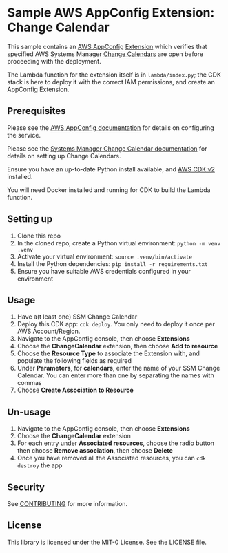 # Sample AWS AppConfig Extension: Change Calendar

This sample contains an [AWS AppConfig](https://docs.aws.amazon.com/appconfig/latest/userguide/what-is-appconfig.html)
[Extension](https://docs.aws.amazon.com/appconfig/latest/userguide/working-with-appconfig-extensions.html)
which verifies that specified AWS Systems Manager [Change Calendars](https://docs.aws.amazon.com/systems-manager/latest/userguide/systems-manager-change-calendar.html)
are open before proceeding with the deployment.

The Lambda function for the extension itself is in `lambda/index.py`; the CDK
stack is here to deploy it with the correct IAM permissions, and create an
AppConfig Extension.

## Prerequisites

Please see the [AWS AppConfig
documentation](https://docs.aws.amazon.com/appconfig/latest/userguide/what-is-appconfig.html)
for details on configuring the service.

Please see the [Systems Manager Change Calendar
documentation](https://docs.aws.amazon.com/systems-manager/latest/userguide/systems-manager-change-calendar.html)
for details on setting up Change Calendars.

Ensure you have an up-to-date Python install available, and [AWS CDK
v2](https://docs.aws.amazon.com/cdk/v2/guide/home.html) installed.

You will need Docker installed and running for CDK to build the Lambda function.

## Setting up

1. Clone this repo
2. In the cloned repo, create a Python virtual environment: `python -m venv .venv`
3. Activate your virtual environment: `source .venv/bin/activate`
4. Install the Python dependencies: `pip install -r requirements.txt`
5. Ensure you have suitable AWS credentials configured in your environment

## Usage

1. Have a(t least one) SSM Change Calendar
2. Deploy this CDK app: `cdk deploy`. You only need to deploy it once per AWS
   Account/Region.
3. Navigate to the AppConfig console, then choose **Extensions**
4. Choose the **ChangeCalendar** extension, then choose **Add to resource**
5. Choose the **Resource Type** to associate the Extension with, and populate
   the following fields as required
6. Under **Parameters**, for **calendars**, enter the name of your SSM Change
   Calendar. You can enter more than one by separating the names with commas
7. Choose **Create Association to Resource**

## Un-usage

1. Navigate to the AppConfig console, then choose **Extensions**
2. Choose the **ChangeCalendar** extension
3. For each entry under **Associated resources**, choose the radio button then
   choose **Remove association**, then choose **Delete**
4. Once you have removed all the Associated resources, you can `cdk destroy`
   the app

## Security

See [CONTRIBUTING](CONTRIBUTING.md#security-issue-notifications) for more information.

## License

This library is licensed under the MIT-0 License. See the LICENSE file.
